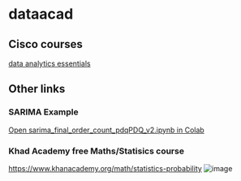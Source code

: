 # dataacad

## Cisco courses
[data analytics essentials]('https://www.netacad.com/courses/data-analytics-essentials')



## Other links


### SARIMA Example
[Open sarima_final_order_count_pdqPDQ_v2.ipynb in Colab](https://colab.research.google.com/github/andyb-1stforEPA/dataacad/blob/main/sarima_final_order_count_pdqPDQ_v2.ipynb)

### Khad Academy free Maths/Statisics course
https://www.khanacademy.org/math/statistics-probability
![image](https://github.com/user-attachments/assets/f549219a-10a1-4d63-866c-626080ea8c1b)


